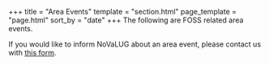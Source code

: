 +++
title = "Area Events"
template = "section.html"
page_template = "page.html"
sort_by = "date"
+++
The following are FOSS related area events.

If you would like to inform NoVaLUG about an area event, 
please contact us with [this form](https://docs.google.com/forms/d/e/1FAIpQLSdyC8ANvEhW3L6L9r5Xk_5mXJekfhsIKWGHJr29qty31nihqQ/viewform?usp=sf_link).
